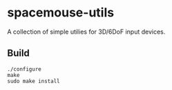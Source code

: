spacemouse-utils
================

A collection of simple utilies for 3D/6DoF input devices.

Build
-----

    ./configure
    make
    sudo make install
